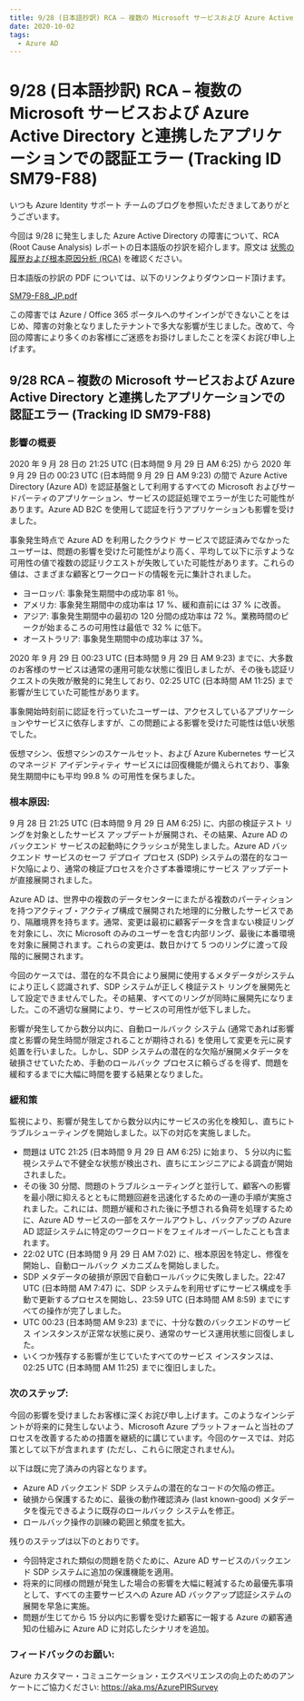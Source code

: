```yaml
---
title: 9/28 (日本語抄訳) RCA – 複数の Microsoft サービスおよび Azure Active Directory と連携したアプリケーションでの認証エラー (Tracking ID SM79-F88)
date: 2020-10-02
tags:
  - Azure AD
---
```


# 9/28 (日本語抄訳) RCA – 複数の Microsoft サービスおよび Azure Active Directory と連携したアプリケーションでの認証エラー (Tracking ID SM79-F88)

いつも Azure Identity サポート チームのブログを参照いただきましてありがとうございます。

今回は 9/28 に発生しました Azure Active Directory の障害について、RCA (Root Cause Analysis) レポートの日本語版の抄訳を紹介します。原文は [状態の履歴および根本原因分析 (RCA)](https://azure.microsoft.com/ja-jp/status/history/) を確認ください。

日本語版の抄訳の PDF については、以下のリンクよりダウンロード頂けます。

[SM79-F88_JP.pdf](./20200928-rca-azure-ad/SM79-F88_JP.pdf)

この障害では Azure / Office 365 ポータルへのサインインができないことをはじめ、障害の対象となりましたテナントで多大な影響が生じました。改めて、今回の障害により多くのお客様にご迷惑をお掛けしましたことを深くお詫び申し上げます。

## 9/28 RCA – 複数の Microsoft サービスおよび Azure Active Directory と連携したアプリケーションでの認証エラー (Tracking ID SM79-F88)

### 影響の概要

2020 年 9 月 28 日の 21:25 UTC (日本時間 9 月 29 日 AM 6:25) から 2020 年 9 月 29 日の 00:23 UTC (日本時間 9 月 29 日 AM 9:23) の間で Azure Active Directory (Azure AD) を認証基盤として利用するすべての Microsoft およびサードパーティのアプリケーション、サービスの認証処理でエラーが生じた可能性があります。Azure AD B2C を使用して認証を行うアプリケーションも影響を受けました。

事象発生時点で Azure AD を利用したクラウド サービスで認証済みでなかったユーザーは、問題の影響を受けた可能性がより高く、平均して以下に示すような可用性の値で複数の認証リクエストが失敗していた可能性があります。これらの値は、さまざまな顧客とワークロードの情報を元に集計されました。

- ヨーロッパ: 事象発生期間中の成功率 81 ％。
- アメリカ: 事象発生期間中の成功率は 17 %、緩和直前には 37 % に改善。
- アジア: 事象発生期間中の最初の 120 分間の成功率は 72 %。業務時間のピークが始まるころの可用性は最低で 32 % に低下。 
- オーストラリア: 事象発生期間中の成功率は 37 %。

2020 年 9 月 29 日 00:23 UTC (日本時間 9 月 29 日 AM 9:23) までに、大多数のお客様のサービスは通常の運用可能な状態に復旧しましたが、その後も認証リクエストの失敗が散発的に発生しており、02:25 UTC (日本時間 AM 11:25) まで影響が生じていた可能性があります。  

事象開始時刻前に認証を行っていたユーザーは、アクセスしているアプリケーションやサービスに依存しますが、この問題による影響を受けた可能性は低い状態でした。

仮想マシン、仮想マシンのスケールセット、および Azure Kubernetes サービスのマネージド アイデンティティ サービスには回復機能が備えられており、事象発生期間中にも平均 99.8 % の可用性を保ちました。

### 根本原因:

9 月 28 日 21:25 UTC (日本時間 9 月 29 日 AM 6:25) に、内部の検証テスト リングを対象としたサービス アップデートが展開され、その結果、Azure AD のバックエンド サービスの起動時にクラッシュが発生しました。Azure AD バックエンド サービスのセーフ デプロイ プロセス (SDP) システムの潜在的なコード欠陥により、通常の検証プロセスを介さず本番環境にサービス アップデートが直接展開されました。

Azure AD は、世界中の複数のデータセンターにまたがる複数のパーティションを持つアクティブ・アクティブ構成で展開された地理的に分散したサービスであり、隔離境界を持ちます。通常、変更は最初に顧客データを含まない検証リングを対象にし、次に Microsoft のみのユーザーを含む内部リング、最後に本番環境を対象に展開されます。これらの変更は、数日かけて 5 つのリングに渡って段階的に展開されます。

今回のケースでは、潜在的な不具合により展開に使用するメタデータがシステムにより正しく認識されず、SDP システムが正しく検証テスト リングを展開先として設定できませんでした。その結果、すべてのリングが同時に展開先になりました。この不適切な展開により、サービスの可用性が低下しました。

影響が発生してから数分以内に、自動ロールバック システム (通常であれば影響度と影響の発生時間が限定されることが期待される) を使用して変更を元に戻す処置を行いました。しかし、SDP システムの潜在的な欠陥が展開メタデータを破損させていたため、手動のロールバック プロセスに頼らざるを得ず、問題を緩和するまでに大幅に時間を要する結果となりました。

### 緩和策

監視により、影響が発生してから数分以内にサービスの劣化を検知し、直ちにトラブルシューティングを開始しました。以下の対応を実施しました。

- 問題は UTC 21:25 (日本時間 9 月 29 日 AM 6:25) に始まり、 5 分以内に監視システムで不健全な状態が検出され、直ちにエンジニアによる調査が開始されました。
- その後 30 分間、問題のトラブルシューティングと並行して、顧客への影響を最小限に抑えるとともに問題回避を迅速化するための一連の手順が実施されました。これには、問題が緩和された後に予想される負荷を処理するために、Azure AD サービスの一部をスケールアウトし、バックアップの Azure AD 認証システムに特定のワークロードをフェイルオーバーしたことも含まれます。
- 22:02 UTC (日本時間 9 月 29 日 AM 7:02) に、根本原因を特定し、修復を開始し、自動ロールバック メカニズムを開始しました。
- SDP メタデータの破損が原因で自動ロールバックに失敗しました。22:47 UTC (日本時間 AM 7:47) に、SDP システムを利用せずにサービス構成を手動で更新するプロセスを開始し、23:59 UTC (日本時間 AM 8:59) までにすべての操作が完了しました。
- UTC 00:23 (日本時間 AM 9:23) までに、十分な数のバックエンドのサービス インスタンスが正常な状態に戻り、通常のサービス運用状態に回復しました。
- いくつか残存する影響が生じていたすべてのサービス インスタンスは、02:25 UTC (日本時間 AM 11:25) までに復旧しました。

### 次のステップ:  

今回の影響を受けましたお客様に深くお詫び申し上げます。このようなインシデントが将来的に発生しないよう、Microsoft Azure プラットフォームと当社のプロセスを改善するための措置を継続的に講じています。今回のケースでは、対応策として以下が含まれます (ただし、これらに限定されません)。

以下は既に完了済みの内容となります。

- Azure AD バックエンド SDP システムの潜在的なコードの欠陥の修正。
- 破損から保護するために、最後の動作確認済み (last known-good) メタデータを復元できるように既存のロールバック システムを修正。
- ロールバック操作の訓練の範囲と頻度を拡大。

残りのステップは以下のとおりです。

- 今回特定された類似の問題を防ぐために、Azure AD サービスのバックエンド SDP システムに追加の保護機能を適用。
- 将来的に同様の問題が発生した場合の影響を大幅に軽減するため最優先事項として、すべての主要サービスへの Azure AD バックアップ認証システムの展開を早急に実施。
- 問題が生じてから 15 分以内に影響を受けた顧客に一報する Azure の顧客通知の仕組みに Azure AD に対応したシナリオを追加。

### フィードバックのお願い:

Azure カスタマー・コミュニケーション・エクスペリエンスの向上のためのアンケートにご協力ください: https://aka.ms/AzurePIRSurvey
